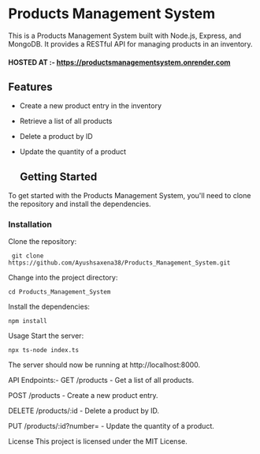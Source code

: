 
# Products Management System

This is a Products Management System built with Node.js, Express, and MongoDB. It provides a RESTful API for managing products in an inventory.

#### HOSTED AT :- https://productsmanagementsystem.onrender.com

## Features

- Create a new product entry in the inventory
- Retrieve a list of all products
- Delete a product by ID
- Update the quantity of a product
  
  ## Getting Started

To get started with the Products Management System, you'll need to clone the repository and install the dependencies.

### Installation

Clone the repository:

     git clone https://github.com/Ayushsaxena38/Products_Management_System.git

Change into the project directory:

    cd Products_Management_System

Install the dependencies:

    npm install

Usage
Start the server:

    npx ts-node index.ts


The server should now be running at http://localhost:8000.

API Endpoints:-
  GET /products - Get a list of all products.
  
  POST /products - Create a new product entry.
  
  DELETE /products/:id - Delete a product by ID.
  
  PUT /products/:id?number=<quantity> - Update the quantity of a product.
  
  
License
This project is licensed under the MIT License.
